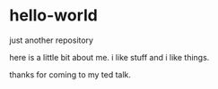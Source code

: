 # hello-world
just another repository

here is a little bit about me. i like stuff and i like things.

thanks for coming to my ted talk.
